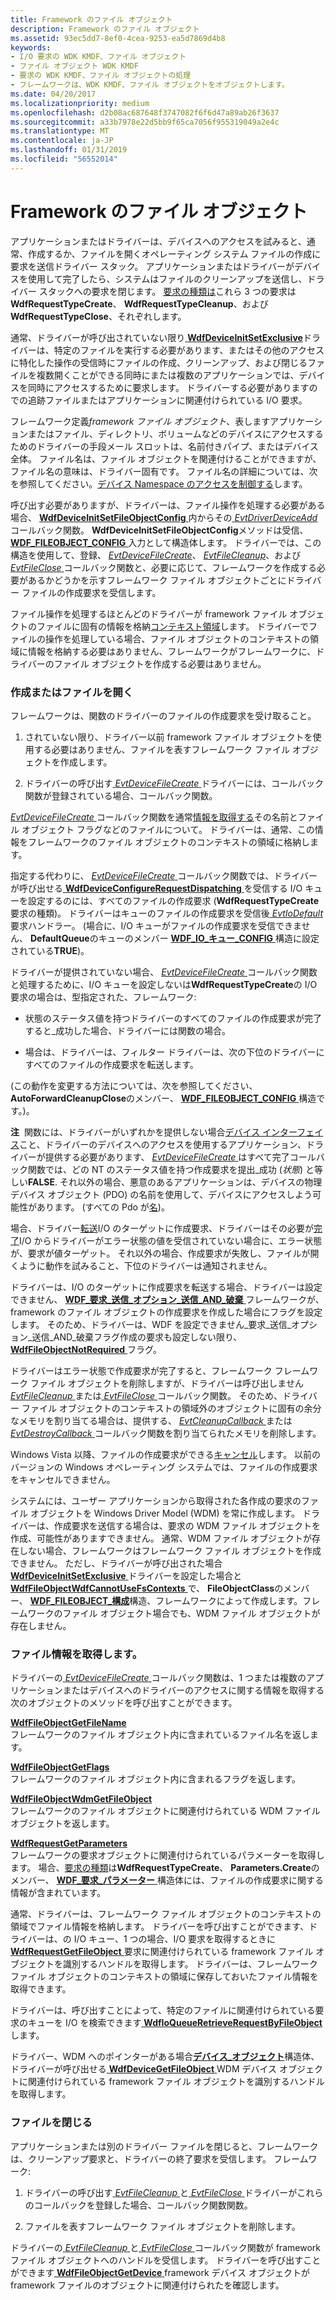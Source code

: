 ```yaml
---
title: Framework のファイル オブジェクト
description: Framework のファイル オブジェクト
ms.assetid: 93ec5dd7-8ef0-4cea-9253-ea5d7869d4b8
keywords:
- I/O 要求の WDK KMDF、ファイル オブジェクト
- ファイル オブジェクト WDK KMDF
- 要求の WDK KMDF、ファイル オブジェクトの処理
- フレームワークは、WDK KMDF、ファイル オブジェクトをオブジェクトします。
ms.date: 04/20/2017
ms.localizationpriority: medium
ms.openlocfilehash: d2b08ac687648f3747082f6f6d47a89ab26f3637
ms.sourcegitcommit: a33b7978e22d5bb9f65ca7056f955319049a2e4c
ms.translationtype: MT
ms.contentlocale: ja-JP
ms.lasthandoff: 01/31/2019
ms.locfileid: "56552014"
---
```

# <a name="framework-file-objects"></a>Framework のファイル オブジェクト





アプリケーションまたはドライバーは、デバイスへのアクセスを試みると、通常、作成するか、ファイルを開くオペレーティング システム ファイルの作成に要求を送信ドライバー スタック。 アプリケーションまたはドライバーがデバイスを使用して完了したら、システムはファイルのクリーンアップを送信し、ドライバー スタックへの要求を閉じます。 [要求の種類は](https://msdn.microsoft.com/library/windows/hardware/ff552503)これら 3 つの要求は**WdfRequestTypeCreate**、 **WdfRequestTypeCleanup**、および**WdfRequestTypeClose**、それぞれします。

通常、ドライバーが呼び出されていない限り[ **WdfDeviceInitSetExclusive**](https://msdn.microsoft.com/library/windows/hardware/ff546097)ドライバーは、特定のファイルを実行する必要があります、またはその他のアクセスに特化した操作の受信時にファイルの作成、クリーンアップ、および閉じるファイルを複数開くことができる同時にまたは複数のアプリケーションでは、デバイスを同時にアクセスするために要求します。 ドライバーする必要がありますのでの追跡ファイルまたはアプリケーションに関連付けられている I/O 要求。

フレームワーク定義*framework ファイル オブジェクト*、表しますアプリケーションまたはファイル、ディレクトリ、ボリュームなどのデバイスにアクセスするためのドライバーの手段メール スロットは、名前付きパイプ、またはデバイス全体。 ファイル名は、ファイル オブジェクトを関連付けることができますが、ファイル名の意味は、ドライバー固有です。 ファイル名の詳細については、次を参照してください。[デバイス Namespace のアクセスを制御する](https://msdn.microsoft.com/library/windows/hardware/ff542068)します。

呼び出す必要がありますが、ドライバーは、ファイル操作を処理する必要がある場合、 [ **WdfDeviceInitSetFileObjectConfig** ](https://msdn.microsoft.com/library/windows/hardware/ff546107)内からその[ *EvtDriverDeviceAdd* ](https://msdn.microsoft.com/library/windows/hardware/ff541693)コールバック関数。 **WdfDeviceInitSetFileObjectConfig**メソッドは受信、 [ **WDF\_FILEOBJECT\_CONFIG** ](https://msdn.microsoft.com/library/windows/hardware/ff551319)入力として構造体します。 ドライバーでは、この構造を使用して、登録、 [ *EvtDeviceFileCreate*](https://msdn.microsoft.com/library/windows/hardware/ff540868)、 [ *EvtFileCleanup*](https://msdn.microsoft.com/library/windows/hardware/ff541700)、および[ *EvtFileClose* ](https://msdn.microsoft.com/library/windows/hardware/ff541702)コールバック関数と、必要に応じて、フレームワークを作成する必要があるかどうかを示すフレームワーク ファイル オブジェクトごとにドライバー ファイルの作成要求を受信します。

ファイル操作を処理するほとんどのドライバーが framework ファイル オブジェクトのファイルに固有の情報を格納[コンテキスト領域](framework-object-context-space.md)します。 ドライバーでファイルの操作を処理している場合、ファイル オブジェクトのコンテキストの領域に情報を格納する必要はありません、フレームワークがフレームワークに、ドライバーのファイル オブジェクトを作成する必要はありません。

### <a name="creating-or-opening-a-file"></a>作成またはファイルを開く

フレームワークは、関数のドライバーのファイルの作成要求を受け取ること。

1.  されていない限り、ドライバー以前 framework ファイル オブジェクトを使用する必要はありません、ファイルを表すフレームワーク ファイル オブジェクトを作成します。

2.  ドライバーの呼び出す[ *EvtDeviceFileCreate* ](https://msdn.microsoft.com/library/windows/hardware/ff540868)ドライバーには、コールバック関数が登録されている場合、コールバック関数。

[ *EvtDeviceFileCreate* ](https://msdn.microsoft.com/library/windows/hardware/ff540868)コールバック関数を通常[情報を取得する](#obtaining-file-information)その名前とファイル オブジェクト フラグなどのファイルについて。 ドライバーは、通常、この情報をフレームワークのファイル オブジェクトのコンテキストの領域に格納します。

指定する代わりに、 [ *EvtDeviceFileCreate* ](https://msdn.microsoft.com/library/windows/hardware/ff540868)コールバック関数では、ドライバーが呼び出せる[ **WdfDeviceConfigureRequestDispatching** ](https://msdn.microsoft.com/library/windows/hardware/ff545920)を受信する I/O キューを設定するのには、すべてのファイルの作成要求 (**WdfRequestTypeCreate**要求の種類)。 ドライバーはキューのファイルの作成要求を受信後[ *EvtIoDefault* ](https://msdn.microsoft.com/library/windows/hardware/ff541757)要求ハンドラー。 (場合に、I/O キューがファイルの作成要求を受信できません、 **DefaultQueue**のキューのメンバー [ **WDF\_IO\_キュー\_CONFIG** ](https://msdn.microsoft.com/library/windows/hardware/ff552359)構造に設定されている**TRUE**)。

ドライバーが提供されていない場合、 [ *EvtDeviceFileCreate* ](https://msdn.microsoft.com/library/windows/hardware/ff540868)コールバック関数と処理するために、I/O キューを設定しないは**WdfRequestTypeCreate**の I/O 要求の場合は、型指定された、フレームワーク:

-   状態のステータス値を持つドライバーのすべてのファイルの作成要求が完了すると\_成功した場合、ドライバーには関数の場合。

-   場合は、ドライバーは、フィルター ドライバーは、次の下位のドライバーにすべてのファイルの作成要求を転送します。

(この動作を変更する方法については、次を参照してください、 **AutoForwardCleanupClose**のメンバー、 [ **WDF\_FILEOBJECT\_CONFIG** ](https://msdn.microsoft.com/library/windows/hardware/ff551319)構造です。)。

**注**  関数には、ドライバーがいずれかを提供しない場合[デバイス インターフェイス](using-device-interfaces.md)こと、ドライバーのデバイスへのアクセスを使用するアプリケーション、ドライバーが提供する必要があります、 [ *EvtDeviceFileCreate* ](https://msdn.microsoft.com/library/windows/hardware/ff540868)はすべて完了コールバック関数では、どの NT のステータス値を持つ作成要求を提出\_成功 (*状態*) と等しい**FALSE**. それ以外の場合、悪意のあるアプリケーションは、デバイスの物理デバイス オブジェクト (PDO) の名前を使用して、デバイスにアクセスしよう可能性があります。 (すべての Pdo が[名](controlling-device-access-in-kmdf-drivers.md#naming-device-objects-only-when-necessary))。

 

場合、ドライバー[転送](forwarding-i-o-requests.md)I/O のターゲットに作成要求、ドライバーはその必要が[完了](completing-i-o-requests.md)I/O からドライバーがエラー状態の値を受信されていない場合に、エラー状態が、要求が値ターゲット。 それ以外の場合、作成要求が失敗し、ファイルが開くように動作を試みること、下位のドライバーは通知されません。

ドライバーは、I/O のターゲットに作成要求を転送する場合、ドライバーは設定できません、 [ **WDF\_要求\_送信\_オプション\_送信\_AND\_破棄** ](https://msdn.microsoft.com/library/windows/hardware/ff552493)フレームワークが、framework のファイル オブジェクトの作成要求を作成した場合にフラグを設定します。 そのため、ドライバーは、WDF を設定できません\_要求\_送信\_オプション\_送信\_AND\_破棄フラグ作成の要求も設定しない限り、 [ **WdfFileObjectNotRequired** ](https://msdn.microsoft.com/library/windows/hardware/ff551315)フラグ。

ドライバーはエラー状態で作成要求が完了すると、フレームワーク フレームワーク ファイル オブジェクトを削除しますが、ドライバーは呼び出しません[ *EvtFileCleanup* ](https://msdn.microsoft.com/library/windows/hardware/ff541700)または[ *EvtFileClose* ](https://msdn.microsoft.com/library/windows/hardware/ff541702)コールバック関数。 そのため、ドライバー ファイル オブジェクトのコンテキストの領域外のオブジェクトに固有の余分なメモリを割り当てる場合は、提供する、 [ *EvtCleanupCallback* ](https://msdn.microsoft.com/library/windows/hardware/ff540840)または[ *EvtDestroyCallback* ](https://msdn.microsoft.com/library/windows/hardware/ff540841)コールバック関数を割り当てられたメモリを削除します。

Windows Vista 以降、ファイルの作成要求ができる[キャンセル](canceling-i-o-requests.md)します。 以前のバージョンの Windows オペレーティング システムでは、ファイルの作成要求をキャンセルできません。

システムには、ユーザー アプリケーションから取得された各作成の要求のファイル オブジェクトを Windows Driver Model (WDM) を常に作成します。 ドライバーは、作成要求を送信する場合は、要求の WDM ファイル オブジェクトを作成、可能性がありますできません。 通常、WDM ファイル オブジェクトが存在しない場合、フレームワークはフレームワーク ファイル オブジェクトを作成できません。 ただし、ドライバーが呼び出された場合[ **WdfDeviceInitSetExclusive** ](https://msdn.microsoft.com/library/windows/hardware/ff546097)ドライバーを設定した場合と[ **WdfFileObjectWdfCannotUseFsContexts** ](https://msdn.microsoft.com/library/windows/hardware/ff551315)で、 **FileObjectClass**のメンバー、 [ **WDF\_FILEOBJECT\_構成**](https://msdn.microsoft.com/library/windows/hardware/ff551319)構造、フレームワークによって作成します。フレームワークのファイル オブジェクト場合でも、WDM ファイル オブジェクトが存在しません。

### <a href="" id="obtaining-file-information"></a> ファイル情報を取得します。

ドライバーの[ *EvtDeviceFileCreate* ](https://msdn.microsoft.com/library/windows/hardware/ff540868)コールバック関数は、1 つまたは複数のアプリケーションまたはデバイスへのドライバーのアクセスに関する情報を取得する次のオブジェクトのメソッドを呼び出すことができます。

<a href="" id="---------wdffileobjectgetfilename--------"></a>[**WdfFileObjectGetFileName**](https://msdn.microsoft.com/library/windows/hardware/ff547310)  
フレームワークのファイル オブジェクト内に含まれているファイル名を返します。

<a href="" id="---------wdffileobjectgetflags--------"></a>[**WdfFileObjectGetFlags**](https://msdn.microsoft.com/library/windows/hardware/ff547316)  
フレームワークのファイル オブジェクト内に含まれるフラグを返します。

<a href="" id="---------wdffileobjectwdmgetfileobject--------"></a>[**WdfFileObjectWdmGetFileObject**](https://msdn.microsoft.com/library/windows/hardware/ff547324)  
フレームワークのファイル オブジェクトに関連付けられている WDM ファイル オブジェクトを返します。

<a href="" id="---------wdfrequestgetparameters--------"></a>[**WdfRequestGetParameters**](https://msdn.microsoft.com/library/windows/hardware/ff549969)  
フレームワークの要求オブジェクトに関連付けられているパラメーターを取得します。 場合、[要求の種類](https://msdn.microsoft.com/library/windows/hardware/ff552503)は**WdfRequestTypeCreate**、 **Parameters.Create**のメンバー、 [ **WDF\_要求\_パラメーター** ](https://msdn.microsoft.com/library/windows/hardware/ff552472)構造体には、ファイルの作成要求に関する情報が含まれています。

通常、ドライバーは、フレームワーク ファイル オブジェクトのコンテキストの領域でファイル情報を格納します。 ドライバーを呼び出すことができます、ドライバーは、の I/O キュー、1 つの場合、I/O 要求を取得するときに[ **WdfRequestGetFileObject** ](https://msdn.microsoft.com/library/windows/hardware/ff549963)要求に関連付けられている framework ファイル オブジェクトを識別するハンドルを取得します。 ドライバーは、フレームワーク ファイル オブジェクトのコンテキストの領域に保存しておいたファイル情報を取得できます。

ドライバーは、呼び出すことによって、特定のファイルに関連付けられている要求のキューを I/O を検索できます[ **WdfIoQueueRetrieveRequestByFileObject**](https://msdn.microsoft.com/library/windows/hardware/ff548470)します。

ドライバー、WDM へのポインターがある場合[**デバイス\_オブジェクト**](https://msdn.microsoft.com/library/windows/hardware/ff543147)構造体、ドライバーが呼び出せる[ **WdfDeviceGetFileObject** ](https://msdn.microsoft.com/library/windows/hardware/ff546007)WDM デバイス オブジェクトに関連付けられている framework ファイル オブジェクトを識別するハンドルを取得します。

### <a name="closing-a-file"></a>ファイルを閉じる

アプリケーションまたは別のドライバー ファイルを閉じると、フレームワークは、クリーンアップ要求と、ドライバーの終了要求を受信します。 フレームワーク:

1.  ドライバーの呼び出す[ *EvtFileCleanup* ](https://msdn.microsoft.com/library/windows/hardware/ff541700)と[ *EvtFileClose* ](https://msdn.microsoft.com/library/windows/hardware/ff541702)ドライバーがこれらのコールバックを登録した場合、コールバック関数関数。

2.  ファイルを表すフレームワーク ファイル オブジェクトを削除します。

ドライバーの[ *EvtFileCleanup* ](https://msdn.microsoft.com/library/windows/hardware/ff541700)と[ *EvtFileClose* ](https://msdn.microsoft.com/library/windows/hardware/ff541702)コールバック関数が framework ファイル オブジェクトへのハンドルを受信します。 ドライバーを呼び出すことができます[ **WdfFileObjectGetDevice** ](https://msdn.microsoft.com/library/windows/hardware/ff547302) framework デバイス オブジェクトが framework ファイルのオブジェクトに関連付けられたを確認します。

 

 





